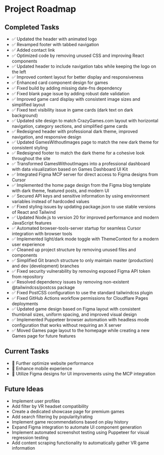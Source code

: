 # Project Roadmap

## Completed Tasks
- ✅ Updated the header with animated logo
- ✅ Revamped footer with tabbed navigation
- ✅ Added contact link
- ✅ Optimized code by removing unused CSS and improving React components
- ✅ Updated header to include navigation tabs while keeping the logo on the left
- ✅ Improved content layout for better display and responsiveness
- ✅ Enhanced card component design for games
- ✅ Fixed build by adding missing date-fns dependency
- ✅ Fixed blank page issue by adding robust date validation
- ✅ Improved game card display with consistent image sizes and simplified layout
- ✅ Fixed text visibility issue in game cards (dark text on dark background)
- ✅ Updated site design to match CrazyGames.com layout with horizontal navigation, category sections, and simplified game cards
- ✅ Redesigned header with professional dark theme, improved navigation, and responsive design
- ✅ Updated GamesWithoutImages page to match the new dark theme for consistent styling
- ✅ Redesigned footer to match the dark theme for a cohesive look throughout the site
- ✅ Transformed GamesWithoutImages into a professional dashboard with data visualization based on Games Dashboard UI Kit
- ✅ Integrated Figma MCP server for direct access to Figma designs from Cursor
- ✅ Implemented the home page design from the Figma blog template with dark theme, featured posts, and modern UI
- ✅ Secured API keys and sensitive information by using environment variables instead of hardcoded values
- ✅ Fixed styling issues by updating package.json to use stable versions of React and Tailwind
- ✅ Updated Node.js to version 20 for improved performance and modern JavaScript features
- ✅ Automated browser-tools-server startup for seamless Cursor integration with browser tools
- ✅ Implemented light/dark mode toggle with ThemeContext for a modern user experience
- ✅ Cleaned up project structure by removing unused files and components
- ✅ Simplified Git branch structure to only maintain master (production) and dev (development) branches
- ✅ Fixed security vulnerability by removing exposed Figma API token from repository
- ✅ Resolved dependency issues by removing non-existent @tailwindcss/postcss package
- ✅ Fixed PostCSS configuration to use the standard tailwindcss plugin
- ✅ Fixed GitHub Actions workflow permissions for Cloudflare Pages deployments
- ✅ Updated game design based on Figma layout with consistent thumbnail sizes, uniform spacing, and improved visual design
- ✅ Implemented Puppeteer browser automation with headless mode configuration that works without requiring an X server
- ✅ Moved Games page layout to the homepage while creating a new Games page for future features

## Current Tasks
- 🔄 Further optimize website performance
- 🔄 Enhance mobile experience
- 🔄 Utilize Figma designs for UI improvements using the MCP integration

## Future Ideas
- Implement user profiles
- Add filter by VR headset compatibility
- Create a dedicated showcase page for premium games
- Add search filtering by popularity/rating
- Implement game recommendations based on play history
- Expand Figma integration to automate UI component generation
- Implement automated screenshot testing using Puppeteer for visual regression testing
- Add content scraping functionality to automatically gather VR game information 
